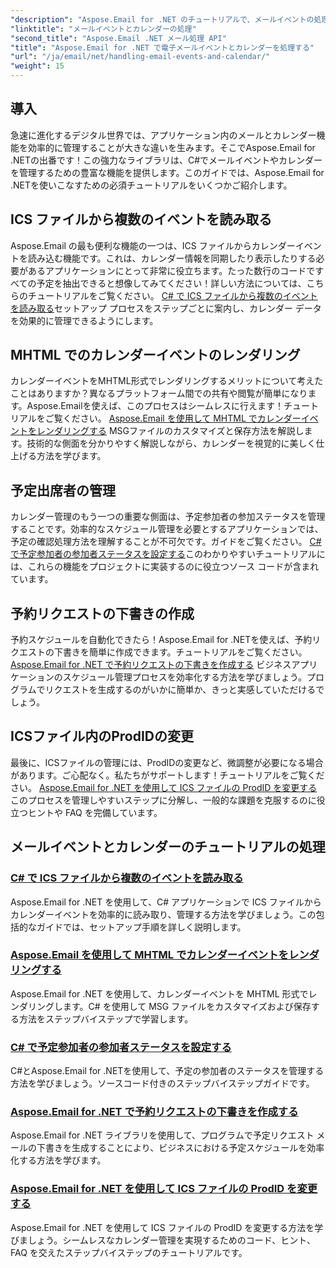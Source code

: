 ```yaml
---
"description": "Aspose.Email for .NET のチュートリアルで、メールイベントの処理とカレンダー管理について学びましょう。C# アプリケーションを効率的に強化するためのテクニックを学びましょう。"
"linktitle": "メールイベントとカレンダーの処理"
"second_title": "Aspose.Email .NET メール処理 API"
"title": "Aspose.Email for .NET で電子メールイベントとカレンダーを処理する"
"url": "/ja/email/net/handling-email-events-and-calendar/"
"weight": 15
---
```


## 導入

急速に進化するデジタル世界では、アプリケーション内のメールとカレンダー機能を効率的に管理することが大きな違いを生みます。そこでAspose.Email for .NETの出番です！この強力なライブラリは、C#でメールイベントやカレンダーを管理するための豊富な機能を提供します。このガイドでは、Aspose.Email for .NETを使いこなすための必須チュートリアルをいくつかご紹介します。

## ICS ファイルから複数のイベントを読み取る

Aspose.Email の最も便利な機能の一つは、ICS ファイルからカレンダーイベントを読み込む機能です。これは、カレンダー情報を同期したり表示したりする必要があるアプリケーションにとって非常に役立ちます。たった数行のコードですべての予定を抽出できると想像してみてください！詳しい方法については、こちらのチュートリアルをご覧ください。 [C# で ICS ファイルから複数のイベントを読み取る](./read-multiple-events-from-ics-files-with-csharp/)セットアップ プロセスをステップごとに案内し、カレンダー データを効果的に管理できるようにします。 

## MHTML でのカレンダーイベントのレンダリング 

カレンダーイベントをMHTML形式でレンダリングするメリットについて考えたことはありますか？異なるプラットフォーム間での共有や閲覧が簡単になります。Aspose.Emailを使えば、このプロセスはシームレスに行えます！チュートリアルをご覧ください。 [Aspose.Email を使用して MHTML でカレンダーイベントをレンダリングする](./render-calendar-events-in-mhtml/) MSGファイルのカスタマイズと保存方法を解説します。技術的な側面を分かりやすく解説しながら、カレンダーを視覚的に美しく仕上げる方法を学びます。

## 予定出席者の管理

カレンダー管理のもう一つの重要な側面は、予定参加者の参加ステータスを管理することです。効率的なスケジュール管理を必要とするアプリケーションでは、予定の確認処理方法を理解することが不可欠です。ガイドをご覧ください。 [C# で予定参加者の参加者ステータスを設定する](./setting-participant-status-for-appointment-attendees/)このわかりやすいチュートリアルには、これらの機能をプロジェクトに実装するのに役立つソース コードが含まれています。

## 予約リクエストの下書きの作成 

予約スケジュールを自動化できたら！Aspose.Email for .NETを使えば、予約リクエストの下書きを簡単に作成できます。チュートリアルをご覧ください。 [Aspose.Email for .NET で予約リクエストの下書きを作成する](./creating-draft-appointment-request/) ビジネスアプリケーションのスケジュール管理プロセスを効率化する方法を学びましょう。プログラムでリクエストを生成するのがいかに簡単か、きっと実感していただけるでしょう。

## ICSファイル内のProdIDの変更 

最後に、ICSファイルの管理には、ProdIDの変更など、微調整が必要になる場合があります。ご心配なく。私たちがサポートします！チュートリアルをご覧ください。 [Aspose.Email for .NET を使用して ICS ファイルの ProdID を変更する](./modify-prodid-in-ics-files/) このプロセスを管理しやすいステップに分解し、一般的な課題を克服するのに役立つヒントや FAQ を完備しています。

## メールイベントとカレンダーのチュートリアルの処理
### [C# で ICS ファイルから複数のイベントを読み取る](./read-multiple-events-from-ics-files-with-csharp/)
Aspose.Email for .NET を使用して、C# アプリケーションで ICS ファイルからカレンダーイベントを効率的に読み取り、管理する方法を学びましょう。この包括的なガイドでは、セットアップ手順を詳しく説明します。
### [Aspose.Email を使用して MHTML でカレンダーイベントをレンダリングする](./render-calendar-events-in-mhtml/)
Aspose.Email for .NET を使用して、カレンダーイベントを MHTML 形式でレンダリングします。C# を使用して MSG ファイルをカスタマイズおよび保存する方法をステップバイステップで学習します。
### [C# で予定参加者の参加者ステータスを設定する](./setting-participant-status-for-appointment-attendees/)
C#とAspose.Email for .NETを使用して、予定の参加者のステータスを管理する方法を学びましょう。ソースコード付きのステップバイステップガイドです。
### [Aspose.Email for .NET で予約リクエストの下書きを作成する](./creating-draft-appointment-request/)
Aspose.Email for .NET ライブラリを使用して、プログラムで予定リクエスト メールの下書きを生成することにより、ビジネスにおける予定スケジュールを効率化する方法を学びます。
### [Aspose.Email for .NET を使用して ICS ファイルの ProdID を変更する](./modify-prodid-in-ics-files/)
Aspose.Email for .NET を使用して ICS ファイルの ProdID を変更する方法を学びましょう。シームレスなカレンダー管理を実現するためのコード、ヒント、FAQ を交えたステップバイステップのチュートリアルです。